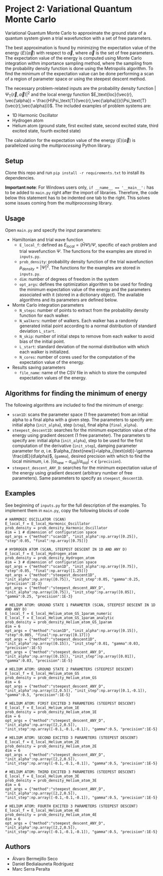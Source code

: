 # Project 2: Variational Quantum Monte Carlo

Variational Quantum Monte Carlo to approximate the ground state of a quantum system given a trial wavefunction with a set of free parameters. 

The best approximation is found by minimizing the expectation value of the energy $\langle E\rangle (\vec{\alpha})$ with respect to $\vec{\alpha}$, where $\vec{\alpha}$ is the set of free parameters. The expectation value of the energy is computed using Monte Carlo integration withm importance sampling method, where the sampling from the probability density function is done using the Metropolis algorithm. To find the minimum of the expectation value can be done performing a scan of a region of parameter space or using the steepest descent method.

The necessary problem-related inputs are the probability density function $|\Psi_\text{T}(\vec{r},\vec{\alpha})|^2$ and the local energy function $E_\text{loc}(\vec{r}, \vec{\alpha}) = \frac{H\Psi_\text{T}(\vec{r},\vec{\alpha})}{\Psi_\text{T}(\vec{r},\vec{\alpha})}$. The included examples of problem systems are:

- 1D Harmonic Oscillator
- Hydrogen atom
- Helium atom (ground state, first excited state, second excited state, third excited state, fourth excited state)

The calculation for the expectation value of the energy $\langle E\rangle (\vec{\alpha})$ is parallelized using the _multiprocessing_ Python library. 

## Setup

Clone this repo and run `pip install -r requirements.txt` to install its dependencies.

**Important note**: For Windows users only, `if __name__ == '__main__':` has to be added to `main.py` right after the import of libraries. Therefore, the code below this statement has to be indented one tab to the right. This solves some issues coming from the _multiprocessing_ library.

## Usage

Open `main.py` and specify the input parameters:

- Hamiltonian and trial wave function
    - `E_local_f`: defined as $E_{local} = (\hat{H}\Psi)/\Psi$, specific of each problem and trial wavefunction $\Psi$. The functions for the examples are stored in `inputs.py`. 
    - `prob_density`: probability density function of the trial wavefunction $p_{density} = |\Psi|^2$. The functions for the examples are stored in `inputs.py`. 
    - `dim`: number of degrees of freedom in the system
    - `opt_args`: defines the optimization algorithm to be used for finding the minimum expectation value of the energy and the parameters associated with it (stored in a dictionary object). The available algorithms and its parameters are defined below.
- Monte Carlo integration parameters
    - `N_steps`: number of points to extract from the probability density function for each walker.
    - `N_walkers`: number of walkers. Each walker has a randomly generated initial point according to a normal distribution of standard deviation `L_start`.
    - `N_skip`: number of initial steps to remove from each walker to avoid bias of the initial point.
    - `L_start`: standard deviation of the normal distribution with which each walker is initialized.
    - `N_cores`: number of cores used for the computation of the expectation value of the energy.
- Results saving parameters
    - `file_name`: name of the CSV file in which to store the computed expectation values of the energy.

## Algorithms for finding the minimum of energy

The following algorithms are included to find the minimum of energy:

- `scan1D`: scans the parameter space (1 free parameter) from an initial alpha to a final alpha with a given step. The parameters to specify are: initial alpha (`init_alpha`), step (`step`), final alpha (`final_alpha`).
- `steepest_descent1D`: searches for the minimum expectation value of the energy using gradient descent (1 free parameter). The parameters to specify are: initial alpha (`init_alpha`), step to be used for the first computation of the derivative (`init_step`), damping parameter parameter for $\alpha$, i.e. $\alpha_{\text{new}}=\alpha_{\text{old}}-\gamma \frac{dE}{d\alpha}$, (`gamma`), desired precision with which to find the local minimum, i.e. $|(\alpha_{\text{new}} - \alpha_{\text{old}}) / \alpha_{\text{old}}| < \epsilon$ (`precision`). 
- `steepest_descent_ANY_D`: searches for the minimum expectation value of the energy using gradient descent (arbitrary number of free parameters). Same parameters to specify as `steepest_descent1D`. 

## Examples 

See beginning of `inputs.py` for the full description of the examples. To implement them in `main.py`, copy the following blocks of code

```
# HARMONIC OSCILLATOR (SCAN)
E_local_f = E_local_Harmonic_Oscillator
prob_density = prob_density_Harmonic_Oscillator
dim = 1 # dimension of configuration space
opt_args = {"method":"scan1D", "init_alpha":np.array([0.25]), "step":0.05, "final":np.array([0.75])}

# HYDROGEN ATOM (SCAN, STEEPEST DESCENT IN 1D AND ANY D)
E_local_f = E_local_Hydrogen_atom
prob_density = prob_density_Hydrogen_atom
dim = 3 # dimension of configuration space
opt_args = {"method":"scan1D", "init_alpha":np.array([0.75]), "step":0.05, "final":np.array([1.25])}
opt_args = {"method":"steepest_descent1D", "init_alpha":np.array([0.75]), "init_step":0.05, "gamma":0.25, "precision":1E-3}
opt_args = {"method":"steepest_descent_ANY_D", "init_alpha":np.array([0.75]), "init_step":np.array([0.05]), "gamma":0.25, "precision":1E-3}

# HELIUM ATOM: GROUND STATE 1 PARAMETER (SCAN, STEEPEST DESCENT IN 1D AND ANY D)
E_local_f = E_local_Helium_atom_GS_1param_numeric
E_local_f = E_local_Helium_atom_GS_1param_analytic
prob_density = prob_density_Helium_atom_GS_1param
dim = 6
opt_args = {"method":"scan1D", "init_alpha":np.array([0.15]), "step":0.005, "final":np.array([0.17])}
opt_args = {"method":"steepest_descent1D", "init_alpha":np.array([0.15]), "init_step":0.01, "gamma":0.03, "precision":1E-5}
opt_args = {"method":"steepest_descent_ANY_D", "init_alpha":np.array([0.15]), "init_step":np.array([0.01]), "gamma":0.03, "precision":1E-5}

# HELIUM ATOM: GROUND STATE 2 PARAMETERS (STEEPEST DESCENT)
E_local_f = E_local_Helium_atom_GS
prob_density = prob_density_Helium_atom_GS
dim = 6
opt_args = {"method":"steepest_descent_ANY_D", "init_alpha":np.array([2,0.5]), "init_step":np.array([0.1,-0.1]), "gamma":0.5, "precision":1E-5}

# HELIUM ATOM: FIRST EXCITED 3 PARAMETERS (STEEPEST DESCENT)
E_local_f = E_local_Helium_atom_1E
prob_density = prob_density_Helium_atom_1E
dim = 6
opt_args = {"method":"steepest_descent_ANY_D", "init_alpha":np.array([2,2,0.5]), "init_step":np.array([-0.1,-0.1,-0.1]), "gamma":0.5, "precision":1E-5}

# HELIUM ATOM: SECOND EXCITED 3 PARAMETERS (STEEPEST DESCENT)
E_local_f = E_local_Helium_atom_2E
prob_density = prob_density_Helium_atom_2E
dim = 6
opt_args = {"method":"steepest_descent_ANY_D", "init_alpha":np.array([2,2,0.5]), "init_step":np.array([-0.1,-0.1,-0.1]), "gamma":0.5, "precision":1E-5}

# HELIUM ATOM: THIRD EXCITED 3 PARAMETERS (STEEPEST DESCENT)
E_local_f = E_local_Helium_atom_3E
prob_density = prob_density_Helium_atom_3E
dim = 6
opt_args = {"method":"steepest_descent_ANY_D", "init_alpha":np.array([2,2,0.5]), "init_step":np.array([-0.1,-0.1,-0.1]), "gamma":0.5, "precision":1E-5}

# HELIUM ATOM: FOURTH EXCITED 3 PARAMETERS (STEEPEST DESCENT)
E_local_f = E_local_Helium_atom_4E
prob_density = prob_density_Helium_atom_4E
dim = 6
opt_args = {"method":"steepest_descent_ANY_D", "init_alpha":np.array([2,2,0.5]), "init_step":np.array([-0.1,-0.1,-0.1]), "gamma":0.5, "precision":1E-5}
```

## Authors 
- Álvaro Bermejillo Seco
- Daniel Bedialauneta Rodríguez
- Marc Serra Peralta
